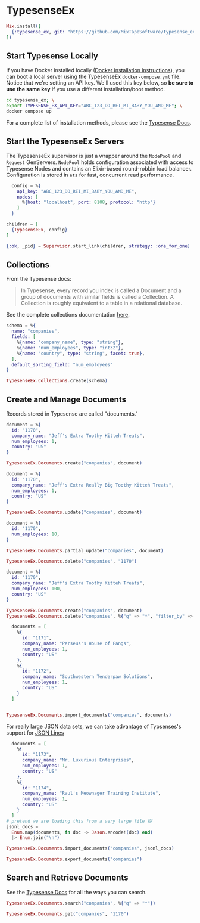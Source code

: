 # TypesenseEx

```elixir
Mix.install([
  {:typesense_ex, git: "https://github.com/MixTapeSoftware/typesense_ex"}
])
```

## Start Typesense Locally

If you have Docker installed locally ([Docker installation instructions](https://docs.docker.com/engine/install/)), you can boot a local server using the TypesenseEx `docker-compose.yml` file. Notice that we're setting an API key. We'll used this key below, so **be sure to use the same key** if you use a different installation/boot method.

```bash
cd typesense_ex; \
export TYPESENSE_EX_API_KEY="ABC_123_DO_REI_MI_BABY_YOU_AND_ME"; \
docker compose up
```

For a complete list of installation methods, please see the [Typesense Docs](https://typesense.org/docs/guide/install-typesense.html).

## Start the TypesenseEx Servers

The TypesenseEx supervisor is just a wrapper around the `NodePool` and `Request` GenServers. `NodePool` holds configuration associated with access to Typesense Nodes and contains an Elixir-based round-robbin load balancer. Configuration is stored in `ets` for fast, concurrent read performance.

```elixir
  config = %{
    api_key: "ABC_123_DO_REI_MI_BABY_YOU_AND_ME",
    nodes: [
      %{host: "localhost", port: 8108, protocol: "http"}
    ]
  }

children = [
  {TypesenseEx, config}
]

{:ok, _pid} = Supervisor.start_link(children, strategy: :one_for_one)

```

<!-- livebook:{"branch_parent_index":1} -->

## Collections

From the Typesense docs:

> In Typesense, every record you index is called a Document and a group of documents with similar fields is called a Collection. A Collection is roughly equivalent to a table in a relational database.

See the complete collections documentation [here](https://typesense.org/docs/0.24.0/api/collections.html#with-pre-defined-schema).

```elixir
schema = %{
  name: "companies",
  fields: [
    %{name: "company_name", type: "string"},
    %{name: "num_employees", type: "int32"},
    %{name: "country", type: "string", facet: true},
  ],
  default_sorting_field: "num_employees"
}

TypesenseEx.Collections.create(schema)
```

<!-- livebook:{"branch_parent_index":1} -->

## Create and Manage Documents

Records stored in Typesense are called "documents."

```elixir
document = %{
  id: "1170",
  company_name: "Jeff's Extra Toothy Kitteh Treats",
  num_employees: 1,
  country: "US"
}

TypesenseEx.Documents.create("companies", document)
```

```elixir
document = %{
  id: "1170",
  company_name: "Jeff's Extra Really Big Toothy Kitteh Treats",
  num_employees: 1,
  country: "US"
}

TypesenseEx.Documents.update("companies", document)
```

```elixir
document = %{
  id: "1170",
  num_employees: 10,
}

TypesenseEx.Documents.partial_update("companies", document)
```

```elixir
TypesenseEx.Documents.delete("companies", "1170")
```

```elixir
document = %{
  id: "1170",
  company_name: "Jeff's Extra Toothy Kitteh Treats",
  num_employees: 100,
  country: "US"
}

TypesenseEx.Documents.create("companies", document)
TypesenseEx.Documents.delete("companies", %{"q" => "*", "filter_by" => "num_employees:>99"})


```

```elixir
  documents = [
    %{
      id: "1171",
      company_name: "Perseus's House of Fangs",
      num_employees: 1,
      country: "US"
    },
    %{
      id: "1172",
      company_name: "Southwestern Tenderpaw Solutions",
      num_employees: 1,
      country: "US"
    }
  ]


TypesenseEx.Documents.import_documents("companies", documents)

```

For really large JSON data sets, we can take advantage of Typsenses's support for [JSON Lines](https://jsonlines.org/examples/)

```elixir
  documents = [
    %{
      id: "1173",
      company_name: "Mr. Luxurious Enterprises",
      num_employees: 1,
      country: "US"
    },
    %{
      id: "1174",
      company_name: "Raul's Meownager Training Institute",
      num_employees: 1,
      country: "US"
    }
  ]
# pretend we are loading this from a very large file 😺
jsonl_docs =
  Enum.map(documents, fn doc -> Jason.encode!(doc) end)
  |> Enum.join("\n")

TypesenseEx.Documents.import_documents("companies", jsonl_docs)

```

```elixir
TypesenseEx.Documents.export_documents("companies")

```

<!-- livebook:{"branch_parent_index":1} -->

## Search and Retrieve Documents

See the [Typesense Docs](https://typesense.org/docs/26.0/api/search.html) for all the ways you can search.

```elixir
TypesenseEx.Documents.search("companies", %{"q" => "*"})
```

```elixir
TypesenseEx.Documents.get("companies", "1170")
```
